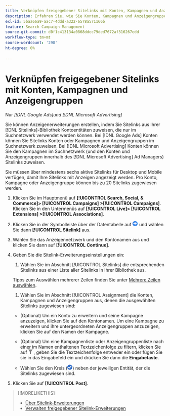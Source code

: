 ```yaml
---
title: Verknüpfen freigegebener Sitelinks mit Konten, Kampagnen und Anzeigengruppen
description: Erfahren Sie, wie Sie Konten, Kampagnen und Anzeigengruppen freigegebene Sitelink-Erweiterungen zuweisen.
exl-id: 5baa66a9-aac7-4ddd-a322-6578a571166b
feature: Search Campaign Management
source-git-commit: d0f1c413134a0868ddec79ded7672af316267edd
workflow-type: tm+mt
source-wordcount: '298'
ht-degree: 0%

---
```


# Verknüpfen freigegebener Sitelinks mit Konten, Kampagnen und Anzeigengruppen

Nur *[!DNL Google Ads]und [!DNL Microsoft Advertising]*

Sie können Anzeigenerweiterungen erstellen, indem Sie Sitelinks aus Ihrer [!DNL Sitelinks]-Bibliothek Kontoentitäten zuweisen, die nur im Suchnetzwerk verwendet werden können. Bei [!DNL Google Ads] Konten können Sie Sitelinks Konten oder Kampagnen und Anzeigengruppen im Suchnetzwerk zuweisen. Bei [!DNL Microsoft Advertising] Konten können Sie den Kampagnen im Suchnetzwerk (und den Konten und Anzeigengruppen innerhalb des [!DNL Microsoft Advertising] Ad Managers) Sitelinks zuweisen.

Sie müssen über mindestens sechs aktive Sitelinks für Desktop und Mobile verfügen, damit Ihre Sitelinks mit Anzeigen angezeigt werden. Pro Konto, Kampagne oder Anzeigengruppe können bis zu 20 Sitelinks zugewiesen werden.

1. Klicken Sie im Hauptmenü auf **[!UICONTROL Search, Social, & Commerce]> [!UICONTROL Campaigns] >[!UICONTROL Campaigns]**. Klicken Sie in den Untermenüs auf **[!UICONTROL Live]> [!UICONTROL Extensions] >[!UICONTROL Associations]**.

1. Klicken Sie in der Symbolleiste über der Datentabelle auf ![Erstellen](/help/search-social-commerce/assets/add.png "Erstellen") und wählen Sie dann **[!UICONTROL Sitelink]** aus.

1. Wählen Sie das Anzeigennetzwerk und den Kontonamen aus und klicken Sie dann auf **[!UICONTROL Continue]**.

1. Geben Sie die Sitelink-Erweiterungseinstellungen ein:

   1. Wählen Sie im Abschnitt [!UICONTROL Sitelinks] die entsprechenden Sitelinks aus einer Liste aller Sitelinks in Ihrer Bibliothek aus.

   Tipps zum Auswählen mehrerer Zeilen finden Sie unter [Mehrere Zeilen auswählen](/help/search-social-commerce/common-tasks/navigation-editing-selection/multiple-rows-select.md).

   1. Wählen Sie im Abschnitt [!UICONTROL Assignment] die Konten, Kampagnen und Anzeigengruppen aus, denen die ausgewählten Sitelinks zugewiesen sind:

   * (Optional) Um ein Konto zu erweitern und seine Kampagne anzuzeigen, klicken Sie auf den Kontonamen. Um eine Kampagne zu erweitern und ihre untergeordneten Anzeigengruppen anzuzeigen, klicken Sie auf den Namen der Kampagne.

   * (Optional) Um eine Kampagnenliste oder Anzeigengruppenliste nach einer im Namen enthaltenen Textzeichenfolge zu filtern, klicken Sie auf ![Filter](/help/search-social-commerce/assets/filter.png "Filter") , geben Sie die Textzeichenfolge entweder ein oder fügen Sie sie in das Eingabefeld ein und drücken Sie dann die **Eingabetaste**.

   * Wählen Sie den Kreis (![Auswählen](/help/search-social-commerce/assets/include.png "Auswählen")) neben der jeweiligen Entität, der die Sitelinks zugewiesen sind.

1. Klicken Sie auf **[!UICONTROL Post]**.

>[!MORELIKETHIS]
>
>* [Über Sitelink-Erweiterungen](sitelink-extension-about.md)
>* [Verwalten freigegebener Sitelink-Erweiterungen](sitelink-extension-manage.md)
